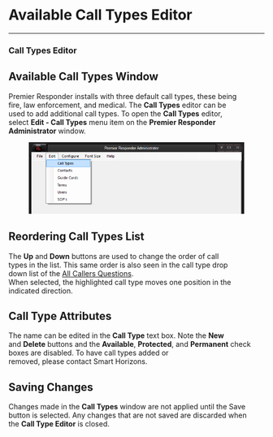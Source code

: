 # Available Call Types Editor

***

### **Call Types Editor**

## Available Call Types Window

Premier Responder installs with three default call types, these being
\
fire, law enforcement, and medical.  The **Call Types** editor can be
\
used to add additional call types.  To open the **Call Types** editor,
\
select **Edit - Call Types** menu item on the **Premier Responder**
\
**Administrator** window.&#x20;

<figure><img src=".gitbook/assets/Available Call Type Editor_files/image001.png" alt=""><figcaption></figcaption></figure>

## Reordering Call Types List

The **Up** and **Down** buttons are used to change the order of call
\
types in the list.  This same order is also seen in the call type drop
\
down list of the [All Callers Questions](<All Caller Questions.md>).&#x20;
\
When selected, the highlighted call type moves one position in the
\
indicated direction.

## Call Type Attributes

The name can be edited in the **Call Type** text box.  Note the **New**
\
and **Delete** buttons and the **Available**, **Protected**, and
**Permanent** check boxes are disabled.  To have call types added or
\
removed, please contact Smart Horizons.

## Saving Changes

Changes made in the **Call Types** window are not applied until the Save
\
button is selected.  Any changes that are not saved are discarded when
\
the **Call Type Editor** is closed.
